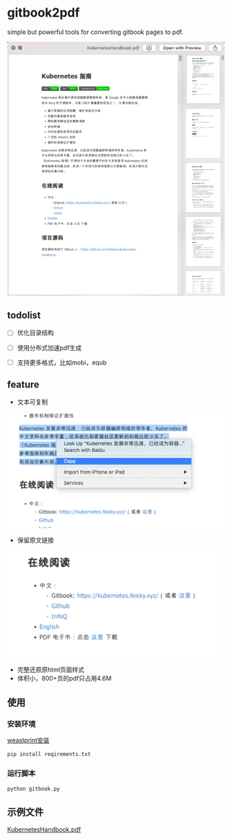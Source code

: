 # gitbook2pdf

simple but powerful tools for converting gitbook pages to pdf.

![](./screenshots/cover.png)

## todolist

-[ ] 优化目录结构
-[ ] 使用分布式加速pdf生成
-[ ] 支持更多格式，比如mobi，equb


## feature

- 文本可复制

![](./screenshots/copy-feature.png)

- 保留原文链接

![](./screenshots/link-feature.png)

- 完整还原原html页面样式
- 体积小，800+页的pdf只占用4.6M


## 使用

### 安装环境

[weastprint安装](https://weasyprint.readthedocs.io/en/latest/install.html#linux)
```python
pip install reqirements.txt   
```
### 运行脚本
```python
python gitbook.py
```

## 示例文件

[KubernetesHandbook.pdf](http://cdn1.xhyuan.co/KubernetesHandbook.pdf)
